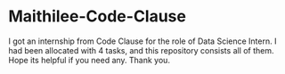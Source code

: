 # Maithilee-Code-Clause
I got an internship from Code Clause for the role of Data Science Intern. I had been allocated with 4 tasks, and this repository consists all of them. Hope its helpful if you need any. Thank you.
